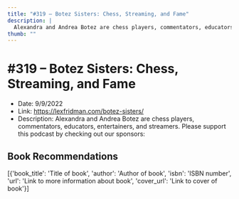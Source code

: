 ```yaml
---
title: "#319 – Botez Sisters: Chess, Streaming, and Fame"
description: |
  Alexandra and Andrea Botez are chess players, commentators, educators, entertainers, and streamers. Please support this podcast by checking out our sponsors:"
thumb: ""
---
```


# #319 – Botez Sisters: Chess, Streaming, and Fame

  - Date: 9/9/2022
  - Link: https://lexfridman.com/botez-sisters/
  - Description: Alexandra and Andrea Botez are chess players, commentators, educators, entertainers, and streamers. Please support this podcast by checking out our sponsors:

## Book Recommendations

[{'book_title': 'Title of book', 'author': 'Author of book', 'isbn': 'ISBN number', 'url': 'Link to more information about book', 'cover_url': 'Link to cover of book'}]